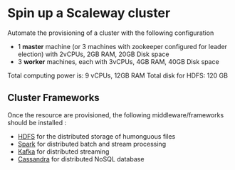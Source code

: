 # Spin up a Scaleway cluster

Automate the provisioning of a cluster with the following configuration

- 1 __master__ machine (or 3 machines with zookeeper configured for leader election) with 2vCPUs, 2GB RAM, 20GB Disk space
- 3 __worker__ machines, each with 3vCPUs, 4GB RAM, 40GB Disk space

Total computing power is: 9 vCPUs, 12GB RAM
Total disk for HDFS: 120 GB

## Cluster Frameworks

Once the resource are provisioned, the following middleware/frameworks should be installed :

- [HDFS](https://hadoop.apache.org/docs/r1.2.1/hdfs_design.html) for the distributed storage of humonguous files
- [Spark](https://spark.apache.org) for distributed batch and stream processing
- [Kafka](https://kafka.apache.org) for distributed streaming 
- [Cassandra](https://cassandra.apache.org) for distributed NoSQL database

